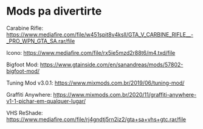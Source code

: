 # Mods pa divertirte

Carabine Rifle: https://www.mediafire.com/file/w451spit8v4ksll/GTA_V_CARBINE_RIFLE__-_PRO_WPN_GTA_SA.rar/file

Icono: https://www.mediafire.com/file/rx5ie5mzd2r88t6/m4.txd/file

Bigfoot Mod: https://www.gtainside.com/en/sanandreas/mods/57802-bigfoot-mod/

Tuning Mod v3.0.1: https://www.mixmods.com.br/2019/06/tuning-mod/

Graffiti Anywhere: https://www.mixmods.com.br/2020/11/graffiti-anywhere-v1-1-pichar-em-qualquer-lugar/

VHS ReShade: https://www.mediafire.com/file/rj4gndtj5rn2iz2/gta+sa+vhs+gtc.rar/file
